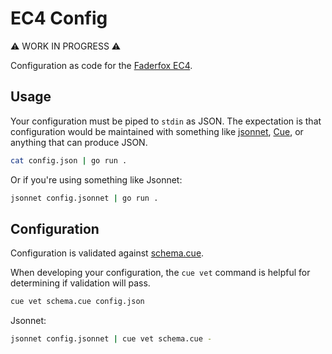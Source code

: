 # EC4 Config

:warning: WORK IN PROGRESS :warning:

Configuration as code for the [Faderfox EC4](https://faderfox.de/ec4.html).

## Usage

Your configuration must be piped to `stdin` as JSON. The expectation is that
configuration would be maintained with something like
[jsonnet](https://jsonnet.org/), [Cue](https://cuelang.org/), or anything that
can produce JSON.

```sh
cat config.json | go run .
```

Or if you're using something like Jsonnet:

```sh
jsonnet config.jsonnet | go run .
```

## Configuration

Configuration is validated against [schema.cue](schema.cue).

When developing your configuration, the `cue vet` command is helpful for
determining if validation will pass.

```sh
cue vet schema.cue config.json
```

Jsonnet:

```sh
jsonnet config.jsonnet | cue vet schema.cue -
```

